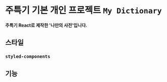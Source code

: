# 주특기 기본 개인 프로젝트 `My Dictionary`

**주특기 React로 제작한 '나만의 사전'입니다.**

## 스타일

### `styled-components`

## 기능
